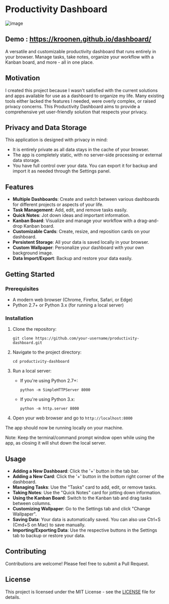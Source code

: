 # Productivity Dashboard

![image](https://github.com/user-attachments/assets/41dea247-1eb8-4177-a69a-93a63108420c)

## Demo : https://kroonen.github.io/dashboard/


A versatile and customizable productivity dashboard that runs entirely in your browser. Manage tasks, take notes, organize your workflow with a Kanban board, and more - all in one place.

## Motivation

I created this project because I wasn't satisfied with the current solutions and apps available for use as a dashboard to organize my life. Many existing tools either lacked the features I needed, were overly complex, or raised privacy concerns. This Productivity Dashboard aims to provide a comprehensive yet user-friendly solution that respects your privacy.

## Privacy and Data Storage

This application is designed with privacy in mind:

- It is entirely private as all data stays in the cache of your browser.
- The app is completely static, with no server-side processing or external data storage.
- You have full control over your data. You can export it for backup and import it as needed through the Settings panel.

## Features

- **Multiple Dashboards**: Create and switch between various dashboards for different projects or aspects of your life.
- **Task Management**: Add, edit, and remove tasks easily.
- **Quick Notes**: Jot down ideas and important information.
- **Kanban Board**: Visualize and manage your workflow with a drag-and-drop Kanban board.
- **Customizable Cards**: Create, resize, and reposition cards on your dashboard.
- **Persistent Storage**: All your data is saved locally in your browser.
- **Custom Wallpaper**: Personalize your dashboard with your own background image.
- **Data Import/Export**: Backup and restore your data easily.

## Getting Started

### Prerequisites

- A modern web browser (Chrome, Firefox, Safari, or Edge)
- Python 2.7+ or Python 3.x (for running a local server)

### Installation

1. Clone the repository:
   ```
   git clone https://github.com/your-username/productivity-dashboard.git
   ```

2. Navigate to the project directory:
   ```
   cd productivity-dashboard
   ```

3. Run a local server:

   - If you're using Python 2.7+:
     ```
     python -m SimpleHTTPServer 8000
     ```

   - If you're using Python 3.x:
     ```
     python -m http.server 8000
     ```

4. Open your web browser and go to `http://localhost:8000`

The app should now be running locally on your machine.

Note: Keep the terminal/command prompt window open while using the app, as closing it will shut down the local server.

## Usage

- **Adding a New Dashboard**: Click the '+' button in the tab bar.
- **Adding a New Card**: Click the '+' button in the bottom right corner of the dashboard.
- **Managing Tasks**: Use the "Tasks" card to add, edit, or remove tasks.
- **Taking Notes**: Use the "Quick Notes" card for jotting down information.
- **Using the Kanban Board**: Switch to the Kanban tab and drag tasks between columns.
- **Customizing Wallpaper**: Go to the Settings tab and click "Change Wallpaper".
- **Saving Data**: Your data is automatically saved. You can also use Ctrl+S (Cmd+S on Mac) to save manually.
- **Importing/Exporting Data**: Use the respective buttons in the Settings tab to backup or restore your data.

## Contributing

Contributions are welcome! Please feel free to submit a Pull Request.

## License

This project is licensed under the MIT License - see the [LICENSE](LICENSE) file for details.
